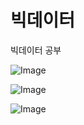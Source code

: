 # 빅데이터
빅데이터 공부

![Image](https://github.com/user-attachments/assets/3bee6aa8-dc82-4df8-b62f-dbe989709a94)

![Image](https://github.com/user-attachments/assets/13f0d551-973d-41d9-9212-7a02f49bd30f)

![Image](https://github.com/user-attachments/assets/dd1dd56f-1d1d-4b59-803d-2183d9d7c829)
